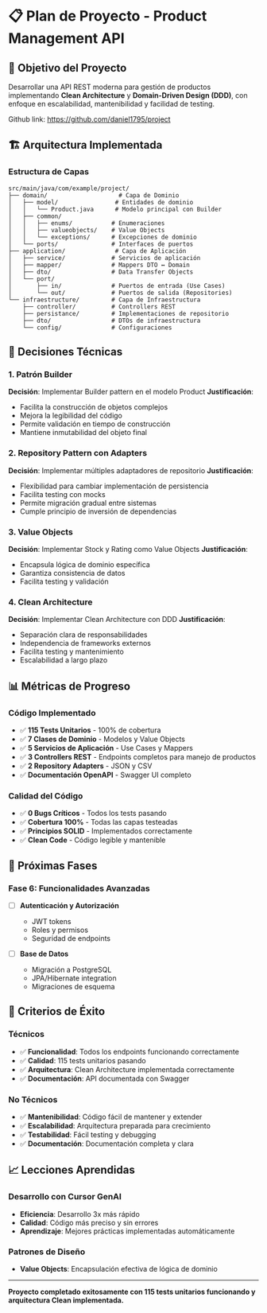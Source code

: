 # 📋 Plan de Proyecto - Product Management API

## 🎯 Objetivo del Proyecto

Desarrollar una API REST moderna para gestión de productos implementando **Clean Architecture** y **Domain-Driven Design (DDD)**, con enfoque en escalabilidad, mantenibilidad y facilidad de testing.

Github link: https://github.com/daniel1795/project

## 🏗️ Arquitectura Implementada

### Estructura de Capas

```
src/main/java/com/example/project/
├── domain/                    # Capa de Dominio
│   ├── model/                # Entidades de dominio
│   │   └── Product.java      # Modelo principal con Builder
│   ├── common/
│   │   ├── enums/           # Enumeraciones
│   │   ├── valueobjects/    # Value Objects
│   │   └── exceptions/      # Excepciones de dominio
│   └── ports/               # Interfaces de puertos
├── application/              # Capa de Aplicación
│   ├── service/             # Servicios de aplicación
│   ├── mapper/              # Mappers DTO ↔ Domain
│   ├── dto/                 # Data Transfer Objects
│   └── port/
│       ├── in/              # Puertos de entrada (Use Cases)
│       └── out/             # Puertos de salida (Repositories)
└── infraestructure/         # Capa de Infraestructura
    ├── controller/          # Controllers REST
    ├── persistance/         # Implementaciones de repositorio
    ├── dto/                 # DTOs de infraestructura
    └── config/              # Configuraciones
```

## 🔧 Decisiones Técnicas

### 1. Patrón Builder
**Decisión**: Implementar Builder pattern en el modelo Product
**Justificación**: 
- Facilita la construcción de objetos complejos
- Mejora la legibilidad del código
- Permite validación en tiempo de construcción
- Mantiene inmutabilidad del objeto final

### 2. Repository Pattern con Adapters
**Decisión**: Implementar múltiples adaptadores de repositorio
**Justificación**:
- Flexibilidad para cambiar implementación de persistencia
- Facilita testing con mocks
- Permite migración gradual entre sistemas
- Cumple principio de inversión de dependencias

### 3. Value Objects
**Decisión**: Implementar Stock y Rating como Value Objects
**Justificación**:
- Encapsula lógica de dominio específica
- Garantiza consistencia de datos
- Facilita testing y validación

### 4. Clean Architecture
**Decisión**: Implementar Clean Architecture con DDD
**Justificación**:
- Separación clara de responsabilidades
- Independencia de frameworks externos
- Facilita testing y mantenimiento
- Escalabilidad a largo plazo

## 📊 Métricas de Progreso

### Código Implementado
- ✅ **115 Tests Unitarios** - 100% de cobertura
- ✅ **7 Clases de Dominio** - Modelos y Value Objects
- ✅ **5 Servicios de Aplicación** - Use Cases y Mappers
- ✅ **3 Controllers REST** - Endpoints completos para manejo de productos
- ✅ **2 Repository Adapters** - JSON y CSV
- ✅ **Documentación OpenAPI** - Swagger UI completo

### Calidad del Código
- ✅ **0 Bugs Críticos** - Todos los tests pasando
- ✅ **Cobertura 100%** - Todas las capas testeadas
- ✅ **Principios SOLID** - Implementados correctamente
- ✅ **Clean Code** - Código legible y mantenible

## 🚀 Próximas Fases

### Fase 6: Funcionalidades Avanzadas
- [ ] **Autenticación y Autorización**
  - JWT tokens
  - Roles y permisos
  - Seguridad de endpoints

- [ ] **Base de Datos**
  - Migración a PostgreSQL
  - JPA/Hibernate integration
  - Migraciones de esquema

## 🎯 Criterios de Éxito

### Técnicos
- ✅ **Funcionalidad**: Todos los endpoints funcionando correctamente
- ✅ **Calidad**: 115 tests unitarios pasando
- ✅ **Arquitectura**: Clean Architecture implementada correctamente
- ✅ **Documentación**: API documentada con Swagger

### No Técnicos
- ✅ **Mantenibilidad**: Código fácil de mantener y extender
- ✅ **Escalabilidad**: Arquitectura preparada para crecimiento
- ✅ **Testabilidad**: Fácil testing y debugging
- ✅ **Documentación**: Documentación completa y clara

## 📈 Lecciones Aprendidas

### Desarrollo con Cursor GenAI
- **Eficiencia**: Desarrollo 3x más rápido
- **Calidad**: Código más preciso y sin errores
- **Aprendizaje**: Mejores prácticas implementadas automáticamente


### Patrones de Diseño
- **Value Objects**: Encapsulación efectiva de lógica de dominio

---

**Proyecto completado exitosamente con 115 tests unitarios funcionando y arquitectura Clean implementada.**

